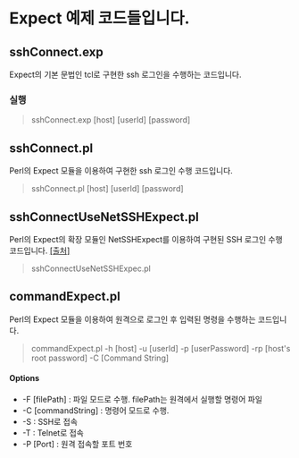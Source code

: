 # Expect 예제 코드들입니다.

## sshConnect.exp
Expect의 기본 문법인 tcl로 구현한 ssh 로그인을 수행하는 코드입니다.
### 실행
> sshConnect.exp [host] [userId] [password]

## sshConnect.pl
Perl의 Expect 모듈을 이용하여 구현한 ssh 로그인 수행 코드입니다.
> sshConnect.pl [host] [userId] [password]

## sshConnectUseNetSSHExpect.pl
Perl의 Expect의 확장 모듈인 NetSSHExpect를 이용하여 구현된 SSH 로그인 수행 코드입니다.
[[출처]](https://metacpan.org/pod/distribution/Net-SSH-Expect/lib/Net/SSH/Expect.pod)  
> sshConnectUseNetSSHExpec.pl

## commandExpect.pl
Perl의 Expect 모듈을 이용하여 원격으로 로그인 후 입력된 명령을 수행하는 코드입니다.  
> commandExpect.pl -h [host] -u [userId] -p [userPassword] -rp [host's root password] -C [Command String]
#### Options
  - -F [filePath] : 파일 모드로 수행. filePath는 원격에서 실행할 명령어 파일
  - -C [commandString] : 명령어 모드로 수행. 
  - -S : SSH로 접속
  - -T : Telnet로 접속
  - -P [Port] : 원격 접속할 포트 번호
